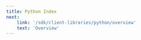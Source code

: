 ```yaml
---
title: Python Index
next:
    link: '/sdk/client-libraries/python/overview'
    text: 'Overview'
---
```

<index/>
